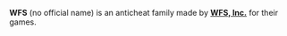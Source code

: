 **WFS** (no official name) is an anticheat family made by [**WFS, Inc.**](https://www.wfs.games/en-us) for their games.